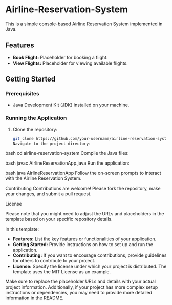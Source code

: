 # Airline-Reservation-System

This is a simple console-based Airline Reservation System implemented in Java.

## Features

- **Book Flight:** Placeholder for booking a flight.
- **View Flights:** Placeholder for viewing available flights.

## Getting Started

### Prerequisites

- Java Development Kit (JDK) installed on your machine.

### Running the Application

1. Clone the repository:

   ```bash
   git clone https://github.com/your-username/airline-reservation-system.git
   Navigate to the project directory:

bash
cd airline-reservation-system
Compile the Java files:

bash
javac AirlineReservationApp.java
Run the application:

bash
java AirlineReservationApp
Follow the on-screen prompts to interact with the Airline Reservation System.

Contributing
Contributions are welcome! Please fork the repository, make your changes, and submit a pull request.

License

Please note that you might need to adjust the URLs and placeholders in the template based on your specific repository details.

In this template:

- **Features:** List the key features or functionalities of your application.
- **Getting Started:** Provide instructions on how to set up and run the application.
- **Contributing:** If you want to encourage contributions, provide guidelines for others to contribute to your project.
- **License:** Specify the license under which your project is distributed. The template uses the MIT License as an example.

Make sure to replace the placeholder URLs and details with your actual project information. Additionally, if your project has more complex setup instructions or dependencies, you may need to provide more detailed information in the README.


